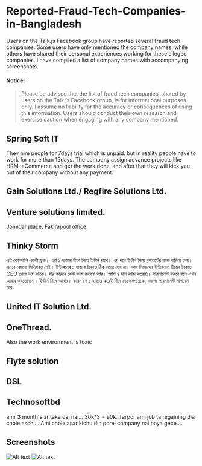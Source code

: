 # Reported-Fraud-Tech-Companies-in-Bangladesh
Users on the Talk.js Facebook group have reported several fraud tech companies. Some users have only mentioned the company names, while others have shared their personal experiences working for these alleged companies. I have compiled a list of company names with accompanying screenshots.

#### Notice:
>Please be advised that the list of fraud tech companies, shared by users on the Talk.js Facebook group, is for informational purposes only. I assume no liability for the accuracy or consequences of using this information. Users should conduct their own research and exercise caution when engaging with any company mentioned.

## Spring Soft IT
They hire people for 7days trial which is unpaid. but in reality people have to work for more than 15days. The company assign advance projects like HRM, eCommerce and get the work done. and after that they will kick you out of their company without any payment.

## Gain Solutions Ltd./ Regfire Solutions Ltd.

## Venture solutions limited.
Jomidar place, Fakirapool office.

## Thinky Storm 
এই কোম্পানি একটা ফ্রড। এরা ১ হাজার টাকা দিয়ে ইন্টার্ন রাখে। এর পরে ইন্টার্ন দিয়ে ক্লায়েন্টের কাজ করিয়ে নেয়। এদের কোনো সিনিয়রও নেই। ইন্টারনের ১ হাজার টাকাও ঠিক মতো দেয় না। আর নিজেদের ইন্টারনাল টিমের টাকাও CEO খেয়ে বসে থাকে। যার কারনে কেউ কাজ করেনা আর। আমি ৪ মাস কাজ করেছি। পারমানেন্ট করবে বলে এখন আবার করতেছেনা। ইন্টার্ন নিবে আবার। কারন সে ১ হাজার করেই দিবে ডেভেলপারকে, এজন্য পারমানেন্ট লাগবেনা তার।

## United IT Solution Ltd.

## OneThread.
Also the work environment is toxic

## Flyte solution

## DSL

## Technosoftbd 
amr 3 month's ar taka dai nai... 30k*3 = 90k. Tarpor ami job ta regaining dia chole aschi... Ami chole asar kichu din porei company nai hoya gece.…

## Screenshots

![Alt text](https://i.ibb.co/BBFYwyF/Screenshot-1.jpg) 
![Alt text](https://i.ibb.co/3fkK4zS/Screenshot-2.png)
